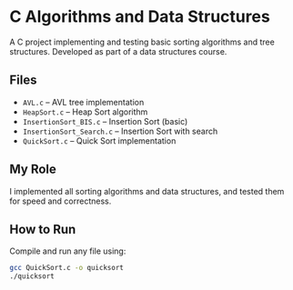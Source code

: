# C Algorithms and Data Structures

A C project implementing and testing basic sorting algorithms and tree structures. Developed as part of a data structures course.

## Files

- `AVL.c` – AVL tree implementation
- `HeapSort.c` – Heap Sort algorithm
- `InsertionSort_BIS.c` – Insertion Sort (basic)
- `InsertionSort_Search.c` – Insertion Sort with search
- `QuickSort.c` – Quick Sort implementation

## My Role
I implemented all sorting algorithms and data structures, and tested them for speed and correctness.

## How to Run

Compile and run any file using:

```bash
gcc QuickSort.c -o quicksort
./quicksort
